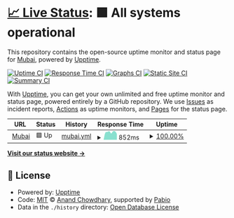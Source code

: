 # [📈 Live Status](https://Mubai-coder.github.io/Mubai-Upptime): <!--live status--> **🟩 All systems operational**

This repository contains the open-source uptime monitor and status page for [Mubai](https://Mubai-coder.github.io/Mubai-Upptime), powered by [Upptime](https://github.com/upptime/upptime).

[![Uptime CI](https://github.com/Mubai-coder/Mubai-Upptime/workflows/Uptime%20CI/badge.svg)](https://github.com/Mubai-coder/Mubai-Upptime/actions?query=workflow%3A%22Uptime+CI%22)
[![Response Time CI](https://github.com/Mubai-coder/Mubai-Upptime/workflows/Response%20Time%20CI/badge.svg)](https://github.com/Mubai-coder/Mubai-Upptime/actions?query=workflow%3A%22Response+Time+CI%22)
[![Graphs CI](https://github.com/Mubai-coder/Mubai-Upptime/workflows/Graphs%20CI/badge.svg)](https://github.com/Mubai-coder/Mubai-Upptime/actions?query=workflow%3A%22Graphs+CI%22)
[![Static Site CI](https://github.com/Mubai-coder/Mubai-Upptime/workflows/Static%20Site%20CI/badge.svg)](https://github.com/Mubai-coder/Mubai-Upptime/actions?query=workflow%3A%22Static+Site+CI%22)
[![Summary CI](https://github.com/Mubai-coder/Mubai-Upptime/workflows/Summary%20CI/badge.svg)](https://github.com/Mubai-coder/Mubai-Upptime/actions?query=workflow%3A%22Summary+CI%22)

With [Upptime](https://upptime.js.org), you can get your own unlimited and free uptime monitor and status page, powered entirely by a GitHub repository. We use [Issues](https://github.com/Mubai-coder/Mubai-Upptime/issues) as incident reports, [Actions](https://github.com/Mubai-coder/Mubai-Upptime/actions) as uptime monitors, and [Pages](https://Mubai-coder.github.io/Mubai-Upptime) for the status page.

<!--start: status pages-->
<!-- This summary is generated by Upptime (https://github.com/upptime/upptime) -->
<!-- Do not edit this manually, your changes will be overwritten -->
<!-- prettier-ignore -->
| URL | Status | History | Response Time | Uptime |
| --- | ------ | ------- | ------------- | ------ |
| <img alt="" src="https://icons.duckduckgo.com/ip3/main.mubai.me.ico" height="13"> [Mubai](https://main.mubai.me:15241/) | 🟩 Up | [mubai.yml](https://github.com/Mubai-coder/Mubai-Upptime/commits/HEAD/history/mubai.yml) | <details><summary><img alt="Response time graph" src="./graphs/mubai/response-time-week.png" height="20"> 852ms</summary><br><a href="https://Mubai-coder.github.io/Mubai-Upptime/history/mubai"><img alt="Response time 871" src="https://img.shields.io/endpoint?url=https%3A%2F%2Fraw.githubusercontent.com%2FMubai-coder%2FMubai-Upptime%2FHEAD%2Fapi%2Fmubai%2Fresponse-time.json"></a><br><a href="https://Mubai-coder.github.io/Mubai-Upptime/history/mubai"><img alt="24-hour response time 660" src="https://img.shields.io/endpoint?url=https%3A%2F%2Fraw.githubusercontent.com%2FMubai-coder%2FMubai-Upptime%2FHEAD%2Fapi%2Fmubai%2Fresponse-time-day.json"></a><br><a href="https://Mubai-coder.github.io/Mubai-Upptime/history/mubai"><img alt="7-day response time 852" src="https://img.shields.io/endpoint?url=https%3A%2F%2Fraw.githubusercontent.com%2FMubai-coder%2FMubai-Upptime%2FHEAD%2Fapi%2Fmubai%2Fresponse-time-week.json"></a><br><a href="https://Mubai-coder.github.io/Mubai-Upptime/history/mubai"><img alt="30-day response time 859" src="https://img.shields.io/endpoint?url=https%3A%2F%2Fraw.githubusercontent.com%2FMubai-coder%2FMubai-Upptime%2FHEAD%2Fapi%2Fmubai%2Fresponse-time-month.json"></a><br><a href="https://Mubai-coder.github.io/Mubai-Upptime/history/mubai"><img alt="1-year response time 871" src="https://img.shields.io/endpoint?url=https%3A%2F%2Fraw.githubusercontent.com%2FMubai-coder%2FMubai-Upptime%2FHEAD%2Fapi%2Fmubai%2Fresponse-time-year.json"></a></details> | <details><summary><a href="https://Mubai-coder.github.io/Mubai-Upptime/history/mubai">100.00%</a></summary><a href="https://Mubai-coder.github.io/Mubai-Upptime/history/mubai"><img alt="All-time uptime 96.86%" src="https://img.shields.io/endpoint?url=https%3A%2F%2Fraw.githubusercontent.com%2FMubai-coder%2FMubai-Upptime%2FHEAD%2Fapi%2Fmubai%2Fuptime.json"></a><br><a href="https://Mubai-coder.github.io/Mubai-Upptime/history/mubai"><img alt="24-hour uptime 100.00%" src="https://img.shields.io/endpoint?url=https%3A%2F%2Fraw.githubusercontent.com%2FMubai-coder%2FMubai-Upptime%2FHEAD%2Fapi%2Fmubai%2Fuptime-day.json"></a><br><a href="https://Mubai-coder.github.io/Mubai-Upptime/history/mubai"><img alt="7-day uptime 100.00%" src="https://img.shields.io/endpoint?url=https%3A%2F%2Fraw.githubusercontent.com%2FMubai-coder%2FMubai-Upptime%2FHEAD%2Fapi%2Fmubai%2Fuptime-week.json"></a><br><a href="https://Mubai-coder.github.io/Mubai-Upptime/history/mubai"><img alt="30-day uptime 95.85%" src="https://img.shields.io/endpoint?url=https%3A%2F%2Fraw.githubusercontent.com%2FMubai-coder%2FMubai-Upptime%2FHEAD%2Fapi%2Fmubai%2Fuptime-month.json"></a><br><a href="https://Mubai-coder.github.io/Mubai-Upptime/history/mubai"><img alt="1-year uptime 96.86%" src="https://img.shields.io/endpoint?url=https%3A%2F%2Fraw.githubusercontent.com%2FMubai-coder%2FMubai-Upptime%2FHEAD%2Fapi%2Fmubai%2Fuptime-year.json"></a></details>

<!--end: status pages-->

[**Visit our status website →**](https://Mubai-coder.github.io/Mubai-Upptime)

## 📄 License

- Powered by: [Upptime](https://github.com/upptime/upptime)
- Code: [MIT](./LICENSE) © [Anand Chowdhary](https://anandchowdhary.com), supported by [Pabio](https://pabio.com)
- Data in the `./history` directory: [Open Database License](https://opendatacommons.org/licenses/odbl/1-0/)
